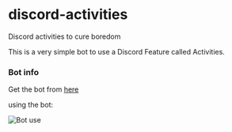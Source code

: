 # discord-activities
Discord activities to cure boredom 


This is a very simple bot to use a Discord Feature called Activities.



### Bot info ###



Get the bot from [here](https://discord.com/api/oauth2/authorize?client_id=855678174149738507&permissions=36793600&scope=bot "Get the bot")

using the bot:


![Bot use](https://i.imgur.com/jnVVhdk.png)
